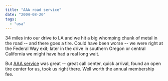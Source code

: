 ```yaml
---
title: "AAA road service"
date: "2004-08-20"
tags: 
  - "usa"
---
```


34 miles into our drive to LA and we hit a big whomping chunk of metal in the road -- and there goes a tire. Could have been worse -- we were right at the Federal Way exit; later in the drive in southern Oregon or central California we might have had a real long wait.

But [AAA service](http://www.aaa-calif.com/ "Automobile Club of Southern California - We're Always With You") was great -- great call center, quick arrival, found an open tire center for us, took us right there. Well worth the annual membership fee.
